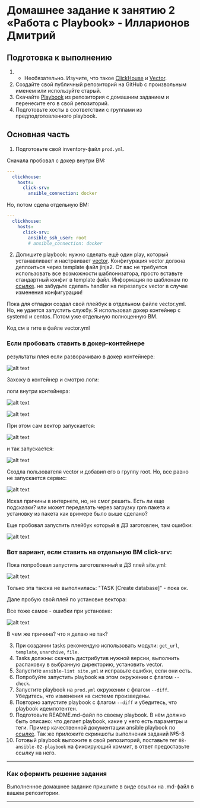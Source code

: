 # Домашнее задание к занятию 2 «Работа с Playbook» - Илларионов Дмитрий

## Подготовка к выполнению

1. * Необязательно. Изучите, что такое [ClickHouse](https://www.youtube.com/watch?v=fjTNS2zkeBs) и [Vector](https://www.youtube.com/watch?v=CgEhyffisLY).
2. Создайте свой публичный репозиторий на GitHub с произвольным именем или используйте старый.
3. Скачайте [Playbook](./playbook/) из репозитория с домашним заданием и перенесите его в свой репозиторий.
4. Подготовьте хосты в соответствии с группами из предподготовленного playbook.

## Основная часть

1. Подготовьте свой inventory-файл `prod.yml`.

Сначала пробовал с докер внутри ВМ:

```yaml
---
  clickhouse:
    hosts:
      click-srv:
        ansible_connection: docker
```

Но, потом сдела отдельную ВМ:

```yaml
---
  clickhouse:
    hosts:
      click-srv:
        ansible_ssh_user: root 
        # ansible_connection: docker

```

2. Допишите playbook: нужно сделать ещё один play, который устанавливает и настраивает [vector](https://vector.dev). Конфигурация vector должна деплоиться через template файл jinja2. От вас не требуется использовать все возможности шаблонизатора, просто вставьте стандартный конфиг в template файл. Информация по шаблонам по [ссылке](https://www.dmosk.ru/instruktions.php?object=ansible-nginx-install). не забудьте сделать handler на перезапуск vector в случае изменения конфигурации!

Пока для отладки создал свой плейбук в отдельном файле vector.yml.
Но, не удается запустить службу. 
Я использовал докер контейнер с systemd и centos.
Потом уже отдельную полноценную ВМ.

Код см в гите в файле vector.yml

### Если пробовать ставить в докер-контейнере

результаты плея если разворачиваю в докер контейнере:

![alt text](image.png)

Захожу в контейнер и смотрю логи:

логи внутри контейнера:

![alt text](image-1.png)

![alt text](image-2.png)

При этом сам вектор запускается:

![alt text](image-3.png)

и так запускается:

![alt text](image-4.png)

Создла пользователя vector и добавил его в группу root. 
Но, все равно не запускается сервис:

![alt text](image-8.png)

Искал причины в интернете, но, не смог решить.
Есть ли еще подсказки?
или может переделать через загрузку rpm пакета и установку из пакета как вримере было выше сделано?

Еще пробовал запустить плейбук который в ДЗ заготовлен, там ошибки:

![alt text](image-5.png)


### Вот вариант, если ставить на отдельную ВМ click-srv:


Пока попробовал запустить заготовленный в ДЗ плей site.yml:

![alt text](image-6.png)

Только эта такска не выполнилась: "TASK [Create database]" - пока ок.

Дале пробую свой плей по установке вектора:

Все тоже самое - ошибки при установке:

![alt text](image-7.png)

В чем же причина? что я делаю не так?

3. При создании tasks рекомендую использовать модули: `get_url`, `template`, `unarchive`, `file`.
4. Tasks должны: скачать дистрибутив нужной версии, выполнить распаковку в выбранную директорию, установить vector.
5. Запустите `ansible-lint site.yml` и исправьте ошибки, если они есть.
6. Попробуйте запустить playbook на этом окружении с флагом `--check`.
7. Запустите playbook на `prod.yml` окружении с флагом `--diff`. Убедитесь, что изменения на системе произведены.
8. Повторно запустите playbook с флагом `--diff` и убедитесь, что playbook идемпотентен.
9. Подготовьте README.md-файл по своему playbook. В нём должно быть описано: что делает playbook, какие у него есть параметры и теги. Пример качественной документации ansible playbook по [ссылке](https://github.com/opensearch-project/ansible-playbook). Так же приложите скриншоты выполнения заданий №5-8
10. Готовый playbook выложите в свой репозиторий, поставьте тег `08-ansible-02-playbook` на фиксирующий коммит, в ответ предоставьте ссылку на него.

---

### Как оформить решение задания

Выполненное домашнее задание пришлите в виде ссылки на .md-файл в вашем репозитории.

---

